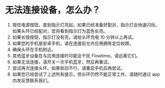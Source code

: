 # 无法连接设备，怎么办？

1. 按住电源按钮，直到指示灯亮起。如果已经准备好配对，指示灯会快速闪烁。如果头环已经配对，您将看到指示灯为蓝色长亮。
2. 如果长按按钮，指示灯没有亮，请给头环充电 10 分钟以上再试。
3. 如果您的手机是安卓手机，请在连接前允许应用拥有定位权限。
4. 确保头环在手机附近。
5. 其他蓝牙设备在与应用连接时可能会干扰 Flowtime。请远离它们。
6. 如果无法连接，请开关一次手机蓝牙，然后再重试。
7. 尝试再次连接头环。如果依旧不行，请重启手机后再尝试。
8. 如果您已经尝试了上述所有提示，但头环仍然不能正常工作，请随时通过 app 内发反馈联系我们。